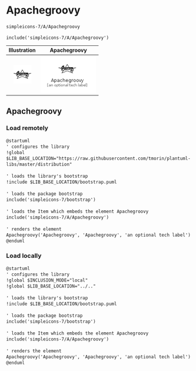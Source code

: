 # Apachegroovy


```text
simpleicons-7/A/Apachegroovy
```

```text
include('simpleicons-7/A/Apachegroovy')
```



| Illustration | Apachegroovy |
| :---: | :---: |
| ![illustration for Illustration](../../simpleicons-7/A/Apachegroovy.png) | ![illustration for Apachegroovy](../../simpleicons-7/A/Apachegroovy.Local.png) |




## Apachegroovy

### Load remotely
```plantuml
@startuml
' configures the library
!global $LIB_BASE_LOCATION="https://raw.githubusercontent.com/tmorin/plantuml-libs/master/distribution"

' loads the library's bootstrap
!include $LIB_BASE_LOCATION/bootstrap.puml

' loads the package bootstrap
include('simpleicons-7/bootstrap')

' loads the Item which embeds the element Apachegroovy
include('simpleicons-7/A/Apachegroovy')

' renders the element
Apachegroovy('Apachegroovy', 'Apachegroovy', 'an optional tech label')
@enduml
```

### Load locally
```plantuml
@startuml
' configures the library
!global $INCLUSION_MODE="local"
!global $LIB_BASE_LOCATION="../.."

' loads the library's bootstrap
!include $LIB_BASE_LOCATION/bootstrap.puml

' loads the package bootstrap
include('simpleicons-7/bootstrap')

' loads the Item which embeds the element Apachegroovy
include('simpleicons-7/A/Apachegroovy')

' renders the element
Apachegroovy('Apachegroovy', 'Apachegroovy', 'an optional tech label')
@enduml
```

